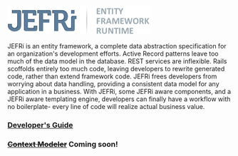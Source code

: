 ![JEFRi - JSON Entity Framework Runtime](https://github.com/DavidSouther/JEFRi/raw/master/assets/jefri_logo.png)

JEFRi is an entity framework, a complete data abstraction specification for an organization's development efforts. Active Record patterns leave too much of the data model in the database. REST services are inflexible. Rails scoffolds entirely too much code, leaving developers to rewrite generated code, rather than extend framework code. JEFRi frees developers from worrying about data handling, providing a consistent data model for any application in a business. With JEFRi, some JEFRi aware components, and a JEFRi aware templating engine, developers can finally have a workflow with no boilerplate- every line of code will realize actual business value.

### [Developer's Guide](https://github.com/DavidSouther/JEFRi/wiki)
### ~~[Context Modeler](model.jefri.org)~~ Coming soon!
